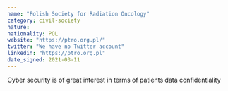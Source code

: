 ```yaml
---
name: "Polish Society for Radiation Oncology"
category: civil-society
nature:
nationality: POL
website: "https://ptro.org.pl/"
twitter: "We have no Twitter account"
linkedin: "https://ptro.org.pl"
date_signed: 2021-03-11
---
```

Cyber security is of great interest in terms of patients data confidentiality
